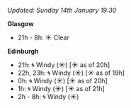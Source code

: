 *Updated: Sunday 14th January 19:30*

**Glasgow**

* 21h - 8h: :sunny: Clear

**Edinburgh**

* 21h: :cyclone: Windy (:sunny:) [:sunny: as of 20h]
* 22h, 23h: :cyclone: Windy (:sunny:) [:sunny: as of 19h]
* 0h: :cyclone: Windy (:sunny:) [:sunny: as of 20h]
* 1h: :cyclone: Windy (:sunny:) [:sunny: as of 21h]
* 2h - 8h: :cyclone: Windy (:sunny:)
